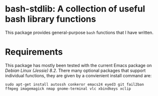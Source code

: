 bash-stdlib: A collection of useful bash library functions
==========================================================

This package provides general-purpose `bash` functions that I have
written.

Requirements
============

This package has mostly been tested with the current Emacs package on
*Debian Linux (Jessie) 8.2*. There many optional packages that support
individual functions, they are given by a convienient install command
are:

    sudo apt-get install autossh conkeror emacs24 eyed3 git fail2ban ffmpeg imagemagick nmap gnome-terminal vlc xbindkeys xclip
